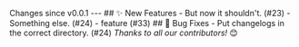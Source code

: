 Changes since v0.0.1 --- ## :sparkles: New Features - But now it shouldn't. (#23) - Something else. (#24) - feature (#33) ## :bug: Bug Fixes - Put changelogs in the correct directory. (#24) _Thanks to all our contributors!_ 😊
